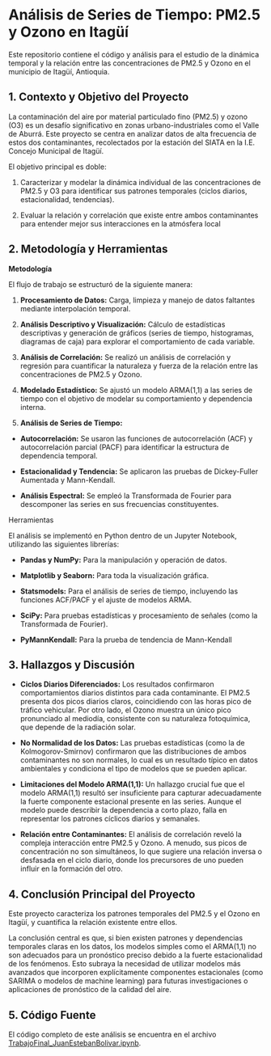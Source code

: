 # Análisis de Series de Tiempo: PM2.5 y Ozono en Itagüí

Este repositorio contiene el código y análisis para el estudio de la dinámica temporal y la relación entre las concentraciones de PM2.5 y Ozono en el municipio de Itagüí, Antioquia.

## 1. Contexto y Objetivo del Proyecto

La contaminación del aire por material particulado fino (PM2.5) y ozono (O3) es un desafío significativo en zonas urbano-industriales como el Valle de Aburrá. Este proyecto se centra en analizar datos de alta frecuencia de estos dos contaminantes, recolectados por la estación del SIATA en la I.E. Concejo Municipal de Itagüí.

El objetivo principal es doble:

1. Caracterizar y modelar la dinámica individual de las concentraciones de PM2.5 y O3 para identificar sus patrones temporales (ciclos diarios, estacionalidad, tendencias).

2. Evaluar la relación y correlación que existe entre ambos contaminantes para entender mejor sus interacciones en la atmósfera local

## 2. Metodología y Herramientas

**Metodología**

El flujo de trabajo se estructuró de la siguiente manera:

1. **Procesamiento de Datos:** Carga, limpieza y manejo de datos faltantes mediante interpolación temporal.

2. **Análisis Descriptivo y Visualización:** Cálculo de estadísticas descriptivas y generación de gráficos (series de tiempo, histogramas, diagramas de caja) para explorar el comportamiento de cada variable.

3. **Análisis de Correlación:** Se realizó un análisis de correlación y regresión para cuantificar la naturaleza y fuerza de la relación entre las concentraciones de PM2.5 y Ozono.
  
4. **Modelado Estadístico:** Se ajustó un modelo ARMA(1,1) a las series de tiempo con el objetivo de modelar su comportamiento y dependencia interna.

5. **Análisis de Series de Tiempo:**

- **Autocorrelación:** Se usaron las funciones de autocorrelación (ACF) y autocorrelación parcial (PACF) para identificar la estructura de dependencia temporal.

- **Estacionalidad y Tendencia:** Se aplicaron las pruebas de Dickey-Fuller Aumentada y Mann-Kendall.

- **Análisis Espectral:** Se empleó la Transformada de Fourier para descomponer las series en sus frecuencias constituyentes.

Herramientas

El análisis se implementó en Python dentro de un Jupyter Notebook, utilizando las siguientes librerías:

- **Pandas y NumPy:** Para la manipulación y operación de datos.

- **Matplotlib y Seaborn:** Para toda la visualización gráfica.

- **Statsmodels:** Para el análisis de series de tiempo, incluyendo las funciones ACF/PACF y el ajuste de modelos ARMA.

- **SciPy:** Para pruebas estadísticas y procesamiento de señales (como la Transformada de Fourier).

- **PyMannKendall:** Para la prueba de tendencia de Mann-Kendall


## 3. Hallazgos y Discusión

- **Ciclos Diarios Diferenciados:** Los resultados confirmaron comportamientos diarios distintos para cada contaminante. El PM2.5 presenta dos picos diarios claros, coincidiendo con las horas pico de tráfico vehicular. Por otro lado, el Ozono muestra un único pico pronunciado al mediodía, consistente con su naturaleza fotoquímica, que depende de la radiación solar.

- **No Normalidad de los Datos:** Las pruebas estadísticas (como la de Kolmogorov-Smirnov) confirmaron que las distribuciones de ambos contaminantes no son normales, lo cual es un resultado típico en datos ambientales y condiciona el tipo de modelos que se pueden aplicar.

- **Limitaciones del Modelo ARMA(1,1):** Un hallazgo crucial fue que el modelo ARMA(1,1) resultó ser insuficiente para capturar adecuadamente la fuerte componente estacional presente en las series. Aunque el modelo puede describir la dependencia a corto plazo, falla en representar los patrones cíclicos diarios y semanales.

- **Relación entre Contaminantes:** El análisis de correlación reveló la compleja interacción entre PM2.5 y Ozono. A menudo, sus picos de concentración no son simultáneos, lo que sugiere una relación inversa o desfasada en el ciclo diario, donde los precursores de uno pueden influir en la formación del otro.


## 4. Conclusión Principal del Proyecto

Este proyecto caracteriza los patrones temporales del PM2.5 y el Ozono en Itagüí, y cuantifica la relación existente entre ellos.

La conclusión central es que, si bien existen patrones y dependencias temporales claras en los datos, los modelos simples como el ARMA(1,1) no son adecuados para un pronóstico preciso debido a la fuerte estacionalidad de los fenómenos. Esto subraya la necesidad de utilizar modelos más avanzados que incorporen explícitamente componentes estacionales (como SARIMA o modelos de machine learning) para futuras investigaciones o aplicaciones de pronóstico de la calidad del aire.

## 5. Código Fuente

El código completo de este análisis se encuentra en el archivo [TrabajoFinal_JuanEstebanBolivar.ipynb](./TrabajoFinal_JuanEstebanBolivar.ipynb).

